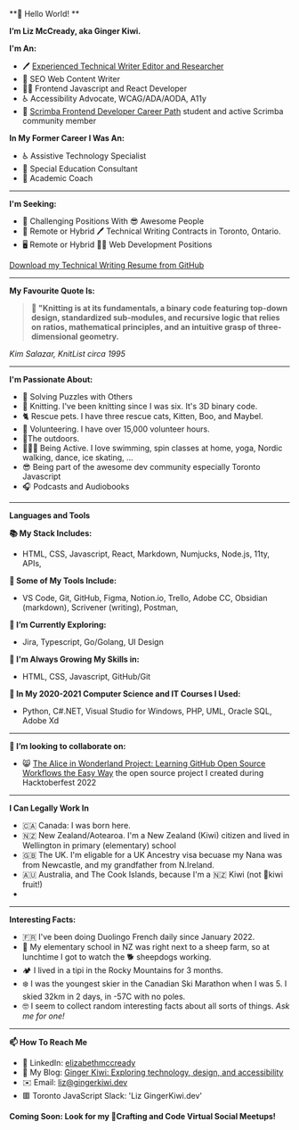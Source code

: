 **👋 Hello World! **

**I’m Liz McCready, aka Ginger Kiwi.**

**I'm An:**
- 🖊️ [Experienced Technical Writer Editor and Researcher](https://github.com/GingerKiwi/resume-and-certificatations/blob/main/ElizabethMcCready-TechnicalWriter-Resume-WebVersion.pdf)
- 🔎 SEO Web Content Writer 
- 👩‍💻 Frontend Javascript and React Developer 
- ♿ Accessibility Advocate, WCAG/ADA/AODA, A11y
- 🚀 [Scrimba Frontend Developer Career Path](https://scrimba.com/learn/frontend) student and active Scrimba community member

**In My Former Career I Was An:**
- ♿ Assistive Technology Specialist 
- 🏫 Special Education Consultant 
- 🍎 Academic Coach

---

**I'm Seeking:**
- 🤔 Challenging Positions With 😎 Awesome People
- 💼 Remote or Hybrid 🖊️ Technical Writing Contracts in Toronto, Ontario. 
- 🖥️ Remote or Hybrid 👩‍💻 Web Development Positions

[Download my Technical Writing Resume from GitHub](https://github.com/GingerKiwi/resume-and-certificatations/blob/main/ElizabethMcCready-TechnicalWriter-Resume-WebVersion.pdf)

---

**My Favourite Quote Is:**

>**🧶 "Knitting is at its fundamentals, a binary code featuring top-down design, standardized sub-modules, and recursive logic that relies on ratios, mathematical principles, and an intuitive grasp of three-dimensional geometry.**
> 

*Kim Salazar, KnitList circa 1995*

---

**I'm Passionate About:**
- 🧩 Solving Puzzles with Others 
- 🧶 Knitting. I've been knitting since I was six. It's 3D binary code.
- 🐈 Rescue pets. I have three rescue cats, Kitten, Boo, and Maybel.
- 🫶 Volunteering. I have over 15,000 volunteer hours.
- 🌲The outdoors. 
- 🏊🏻‍♀️ Being Active. I love swimming, spin classes at home, yoga, Nordic walking, dance, ice skating, ...
- 😎 Being part of the awesome dev community especially Toronto Javascript
- 🎧 Podcasts and Audiobooks

---

**Languages and Tools**

**📚 My Stack Includes:**
- HTML, CSS, Javascript, React, Markdown, Numjucks, Node.js, 11ty, APIs,

**🧰 Some of My Tools Include:**
- VS Code, Git, GitHub, Figma, Notion.io, Trello, Adobe CC, Obsidian (markdown), Scrivener (writing), Postman, 

<!-- - 👀 I’m interested in ... -->
**🧭 I’m Currently Exploring:**
- Jira, Typescript, Go/Golang, UI Design

**🌱 I'm Always Growing My Skills in:**
- HTML, CSS, Javascript, GitHub/Git

**🐍 In My 2020-2021 Computer Science and IT Courses I Used:**
- Python, C#.NET, Visual Studio for Windows, PHP, UML, Oracle SQL, Adobe Xd

---

**💞️ I’m looking to collaborate on:**
- 😸 [The Alice in Wonderland Project: Learning GitHub Open Source Workflows the Easy Way](https://github.com/GingerKiwi/alice-game) the open source project I created during Hacktoberfest 2022

---

**I Can Legally Work In**

- 🇨🇦 Canada: I was born here.
- 🇳🇿 New Zealand/Aotearoa. I'm a New Zealand (Kiwi) citizen and lived in Wellington in primary (elementary) school
- 🇬🇧 The UK. I'm eligable for a UK Ancestry visa becuase my Nana was from Newcastle, and my grandfather from N.Ireland.
- 🇦🇺 Australia, and The Cook Islands, because I'm a 🇳🇿 Kiwi (not 🥝kiwi fruit!)
- 
---

**Interesting Facts:**

- 🇫🇷 I've been doing Duolingo French daily since January 2022.
- 🐑 My elementary school in NZ was right next to a sheep farm, so at lunchtime I got to watch the 🐕 sheepdogs working. 
- 🏕️ I lived in a tipi in the Rocky Mountains for 3 months.
- ❄️ I was the youngest skier in the Canadian Ski Marathon when I was 5. I skied 32km in 2 days, in -57C with no poles.
- 🤓 I seem to collect random interesting facts about all sorts of things. *Ask me for one!*

---

**📫 How To Reach Me**
- 💼 LinkedIn: [elizabethmccready](https://www.linkedin.com/in/elizabethmccready/)
- 📰 My Blog: [Ginger Kiwi: Exploring technology, design, and accessibility](https://gingerkiwi.blog)
- ✉️ Email: <a href="mailto:liz@gingerkiwi.dev">liz@gingerkiwi.dev</a>
- 🟥 Toronto JavaScript Slack: 'Liz GingerKiwi.dev'

**Coming Soon: Look for my 🧶Crafting and Code Virtual Social Meetups!**

<!---
GingerKiwi/GingerKiwi is a ✨ special ✨ repository because its `README.md` (this file) appears on your GitHub profile.
You can click the Preview link to take a look at your changes.
--->

